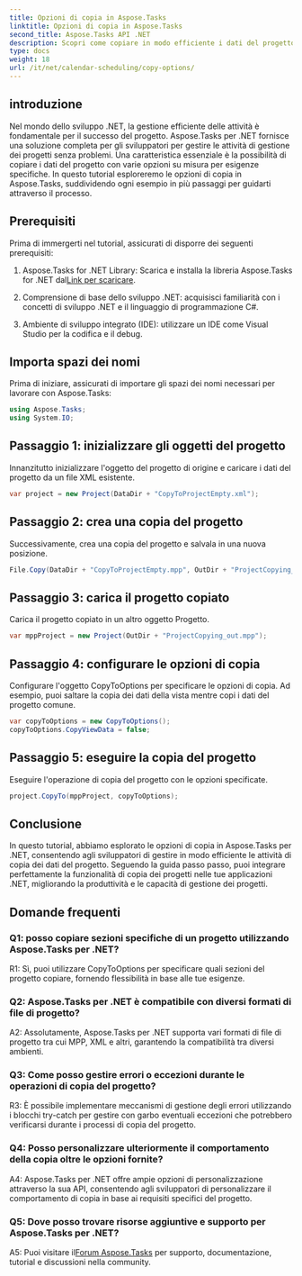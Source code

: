 ```yaml
---
title: Opzioni di copia in Aspose.Tasks
linktitle: Opzioni di copia in Aspose.Tasks
second_title: Aspose.Tasks API .NET
description: Scopri come copiare in modo efficiente i dati del progetto utilizzando Aspose.Tasks per .NET. Migliora le tue applicazioni .NET con potenti funzionalità di gestione dei progetti.
type: docs
weight: 18
url: /it/net/calendar-scheduling/copy-options/
---
```

## introduzione

Nel mondo dello sviluppo .NET, la gestione efficiente delle attività è fondamentale per il successo del progetto. Aspose.Tasks per .NET fornisce una soluzione completa per gli sviluppatori per gestire le attività di gestione dei progetti senza problemi. Una caratteristica essenziale è la possibilità di copiare i dati del progetto con varie opzioni su misura per esigenze specifiche. In questo tutorial esploreremo le opzioni di copia in Aspose.Tasks, suddividendo ogni esempio in più passaggi per guidarti attraverso il processo.

## Prerequisiti

Prima di immergerti nel tutorial, assicurati di disporre dei seguenti prerequisiti:

1.  Aspose.Tasks for .NET Library: Scarica e installa la libreria Aspose.Tasks for .NET dal[Link per scaricare](https://releases.aspose.com/tasks/net/).
   
2. Comprensione di base dello sviluppo .NET: acquisisci familiarità con i concetti di sviluppo .NET e il linguaggio di programmazione C#.

3. Ambiente di sviluppo integrato (IDE): utilizzare un IDE come Visual Studio per la codifica e il debug.

## Importa spazi dei nomi

Prima di iniziare, assicurati di importare gli spazi dei nomi necessari per lavorare con Aspose.Tasks:

```csharp
using Aspose.Tasks;
using System.IO;


```

## Passaggio 1: inizializzare gli oggetti del progetto

Innanzitutto inizializzare l'oggetto del progetto di origine e caricare i dati del progetto da un file XML esistente.

```csharp
var project = new Project(DataDir + "CopyToProjectEmpty.xml");
```

## Passaggio 2: crea una copia del progetto

Successivamente, crea una copia del progetto e salvala in una nuova posizione.

```csharp
File.Copy(DataDir + "CopyToProjectEmpty.mpp", OutDir + "ProjectCopying_out.mpp", true);
```

## Passaggio 3: carica il progetto copiato

Carica il progetto copiato in un altro oggetto Progetto.

```csharp
var mppProject = new Project(OutDir + "ProjectCopying_out.mpp");
```

## Passaggio 4: configurare le opzioni di copia

Configurare l'oggetto CopyToOptions per specificare le opzioni di copia. Ad esempio, puoi saltare la copia dei dati della vista mentre copi i dati del progetto comune.

```csharp
var copyToOptions = new CopyToOptions();
copyToOptions.CopyViewData = false;
```

## Passaggio 5: eseguire la copia del progetto

Eseguire l'operazione di copia del progetto con le opzioni specificate.

```csharp
project.CopyTo(mppProject, copyToOptions);
```

## Conclusione

In questo tutorial, abbiamo esplorato le opzioni di copia in Aspose.Tasks per .NET, consentendo agli sviluppatori di gestire in modo efficiente le attività di copia dei dati del progetto. Seguendo la guida passo passo, puoi integrare perfettamente la funzionalità di copia dei progetti nelle tue applicazioni .NET, migliorando la produttività e le capacità di gestione dei progetti.

## Domande frequenti

### Q1: posso copiare sezioni specifiche di un progetto utilizzando Aspose.Tasks per .NET?

R1: Sì, puoi utilizzare CopyToOptions per specificare quali sezioni del progetto copiare, fornendo flessibilità in base alle tue esigenze.

### Q2: Aspose.Tasks per .NET è compatibile con diversi formati di file di progetto?

A2: Assolutamente, Aspose.Tasks per .NET supporta vari formati di file di progetto tra cui MPP, XML e altri, garantendo la compatibilità tra diversi ambienti.

### Q3: Come posso gestire errori o eccezioni durante le operazioni di copia del progetto?

R3: È possibile implementare meccanismi di gestione degli errori utilizzando i blocchi try-catch per gestire con garbo eventuali eccezioni che potrebbero verificarsi durante i processi di copia del progetto.

### Q4: Posso personalizzare ulteriormente il comportamento della copia oltre le opzioni fornite?

A4: Aspose.Tasks per .NET offre ampie opzioni di personalizzazione attraverso la sua API, consentendo agli sviluppatori di personalizzare il comportamento di copia in base ai requisiti specifici del progetto.

### Q5: Dove posso trovare risorse aggiuntive e supporto per Aspose.Tasks per .NET?

 A5: Puoi visitare il[Forum Aspose.Tasks](https://forum.aspose.com/c/tasks/15) per supporto, documentazione, tutorial e discussioni nella community.